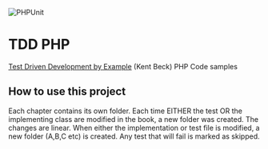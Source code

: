 ![PHPUnit](https://github.com/TopTierCode/tdd-php/workflows/PHPUnit/badge.svg?branch=master)

# TDD PHP
[Test Driven Development by Example](https://www.amazon.com/Test-Driven-Development-Kent-Beck/dp/0321146530) (Kent Beck) PHP Code samples

## How to use this project
Each chapter contains its own folder. Each time EITHER the test OR the 
implementing class are modified in the book, a new folder was created.
The changes are linear. When either the implementation or test file is
modified, a new folder (A,B,C etc) is created. Any test that will fail
is marked as skipped.